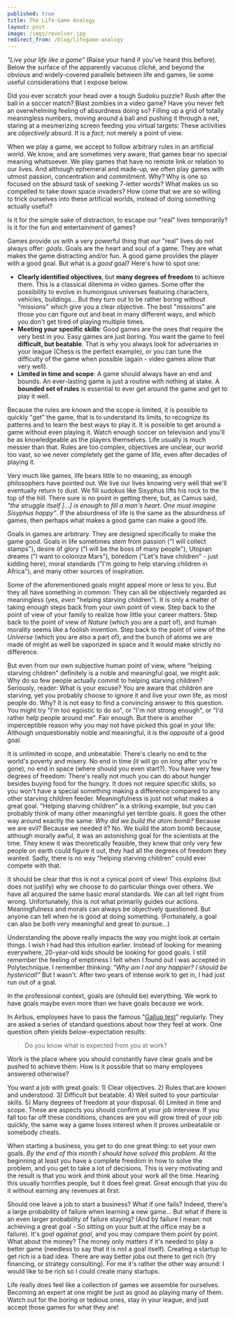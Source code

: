 ```yaml
---
published: true
title: The Life-Game Analogy
layout: post
image: /imgs/revolver.jpg
redirect_from: /blog/lifegame-analogy
---
```

*"Live your life like a game"* (Raise your hand if you've heard this before). Below the surface of the apparently vacuous cliché, and beyond the obvious and widely-covered parallels between life and games, lie some useful considerations that I expose below.

Did you ever scratch your head over a tough Sudoku puzzle? Rush after the ball in a soccer match? Blast zombies in a video game? Have you never felt an overwhelming feeling of absurdness doing so? Filling up a grid of totally meaningless numbers, moving around a ball and pushing it through a net, staring at a mesmerizing screen feeding you virtual targets: These activities are *objectively* absurd. It is a *fact*, not merely a point of view.

When we play a game, we accept to follow arbitrary rules in an artificial world. We know, and are sometimes very aware, that games bear no special meaning whatsoever. We play games that have no remote link or relation to our lives. And although ephemeral and made-up, we often play games with utmost passion, concentration and commitment. Why? Why is one so focused on the absurd task of seeking 7-letter words? What makes us so compelled to take down space invaders? How come that we are so willing to trick ourselves into these artificial worlds, instead of doing something actually useful?

Is it for the simple sake of distraction, to escape our "real" lives temporarily? Is it for the fun and entertainment of games? 

Games provide us with a very powerful thing that our "real" lives do not always offer: *goals*. Goals are the heart and soul of a game. They are what makes the game distracting and/or fun. A good game provides the player with a good goal. But what is a *good* goal? Here's how to spot one:

- **Clearly identified objectives**, but **many degrees of freedom** to achieve them. This is a classical dilemma in video games. Some offer the possibility to evolve in humongous universes featuring characters, vehicles, buildings... But they turn out to be rather boring without "missions" which give you a clear objective. The best "missions" are those you can figure out and beat in many different ways, and which you don't get tired of playing multiple times.
- **Meeting your specific skills**: Good games are the ones that require the very best in you. Easy games are just boring. You want the game to feel **difficult, but beatable**. That is why you always look for adversaries in your league (Chess is the perfect example), or you can tune the difficulty of the game when possible (again - video games allow that very well).
- **Limited in time and scope**: A game should always have an end and bounds. An ever-lasting game is just a routine with nothing at stake. A **bounded set of rules** is essential to ever get around the game and get to play it well.

Because the rules are known and the scope is limited, it is possible to quickly "get" the game, that is to understand its limits, to recognize its patterns and to learn the best ways to play it. It is possible to get around a game without even playing it. Watch enough soccer on television and you'll be as knowledgeable as the players themselves. Life usually is much messier than that. Rules are too complex, objectives are unclear, our world too vast, so we never completely get the game of life, even after decades of playing it.

Very much like games, life bears little to no meaning, as enough philosophers have pointed out. We live our lives knowing very well that we'll eventually return to dust. We fill sudokus like Sisyphus lifts his rock to the top of the hill. There sure is no point in getting there, but, as Camus said, *"the struggle itself [...] is enough to fill a man's heart. One must imagine Sisyphus happy"*. If the absurdness of life is the same as the absurdness of games, then perhaps what makes a good game can make a good life.

Goals in games are arbitrary. They are designed specifically to make the game good. Goals in life sometimes stem from passion ("I will collect stamps"), desire of glory ("I will be the boss of many people"), Utopian dreams ("I want to colonize Mars"), boredom ("Let's have children" - just kidding here), moral standards ("I'm going to help starving children in Africa"), and many other sources of inspiration.

Some of the aforementioned goals might appeal more or less to you. But they all have something in common: They can all be objectively regarded as meaningless (yes, *even* "helping starving children"). It is only a matter of taking enough steps back from your own point of view. Step back to the point of view of your family to realize how little your career matters. Step back to the point of view of *Nature* (which you are a part of), and human morality seems like a foolish invention. Step back to the point of view of the *Universe* (which you are also a part of), and the bunch of atoms we are made of might as well be vaporized in space and it would make strictly no difference.

But even from our own subjective human point of view, where "helping starving children" definitely is a noble and meaningful goal, we might ask: Why do so few people actually commit to helping starving children? Seriously, reader: What is your excuse? You are aware that children are starving, yet you probably choose to ignore it and live your own life, as most people do. Why? It is not easy to find a convincing answer to this question. You might try "I'm too egoistic to do so", or "I'm not strong enough", or "I'd rather help people around me". Fair enough. But there is another imperceptible reason why you may not have picked this goal in your life: Although unquestionably noble and meaningful, it is the *opposite* of a good goal.

It is unlimited in scope, and unbeatable: There's clearly no end to the world's poverty and misery. No end in time (it will go on long after you're gone), no end in space (where should you even start?).
You have very few degrees of freedom: There's really not much you can do about hunger besides buying food for the hungry.
It does not require specific skills, so you won't have a special something making a difference compared to any other starving children feeder.
Meaningfulness is just not what makes a great goal. "Helping starving children" is a striking example, but you can probably think of many other meaningful yet terrible goals. It goes the other way around exactly the same: *Why did we build the atom bomb?* Because we are evil? Because we needed it? No. We build the atom bomb because, although morally awful, it was an astonishing goal for the scientists at the time. They knew it was theoretically feasible, they knew that only very few people on earth could figure it out, they had all the degrees of freedom they wanted. Sadly, there is no way "helping starving children" could ever compete with that.

It should be clear that this is not a cynical point of view! This *explains* (but does not justify) why we choose to do particular things over others. We have all acquired the same basic moral standards. We can all tell right from wrong. Unfortunately, this is not what primarily guides our actions. Meaningfulness and morals can always be objectively questioned. But anyone can tell when he is good at doing something. (Fortunately, a goal can also be both very meaningful and great to pursue...)

Understanding the above really impacts the way you might look at certain things. I wish I had had this intuition earlier. Instead of looking for meaning everywhere, 20-year-old kids should be looking for good goals. I still remember the feeling of emptiness I felt when I found out I was accepted in Polytechnique. I remember thinking: *"Why am I not any happier? I should be hysterical!"* But I wasn't. After two years of intense work to get in, I had just run out of a goal.

In the professional context, goals are (should be) everything. We work to have goals maybe even more than we have goals because we work.

In Airbus, employees have to pass the famous "[Gallup test](https://www.gallupstrengthscenter.com/)" regularly. They are asked a series of standard questions about how they feel at work. One question often yields below-expectation results:

> Do you know what is expected from you at work? 

Work is the place where you should constantly have clear goals and be pushed to achieve them. How is it possible that so many employees answered otherwise?

You want a job with great goals: 1) Clear objectives. 2) Rules that are known and understood. 3) Difficult but beatable. 4) Well suited to your particular skills. 5) Many degrees of freedom at your disposal. 6) Limited in time and scope. These are aspects you should confirm at your job interview. If you fall too far off these conditions, chances are you will grow tired of your job quickly, the same way a game loses interest when it proves unbeatable or somebody cheats.

When starting a business, you get to do one great thing: to set your own goals. *By the end of this month I should have solved this problem*. At the beginning at least you have a complete freedom in how to solve the problem, and you get to take a lot of decisions. This is very motivating and the result is that you work and think about your work all the time. Hearing this usually horrifies people, but it does feel great. Great enough that you do it without earning any revenues at first.

Should one leave a job to start a business? What if one fails? Indeed, there's a large probability of failure when learning a new game... But what if there is an even larger probability of failure staying? (And by failure I mean: not achieving a great goal - So sitting on your butt at the office may be a failure). It's *goal against goal*, and you may compare them point by point. What about the money? The money only matters if it's needed to play a better game (needless to say that it is not a goal itself). Creating a startup to get rich is a bad idea. There are way better jobs out there to get rich (try financing, or strategy consulting). For me it's rather the other way around: I would like to be rich so I could create many startups.

Life really does feel like a collection of games we assemble for ourselves. Becoming an expert at one might be just as good as playing many of them. Watch out for the boring or tedious ones, stay in your league, and just accept those games for what they are!
